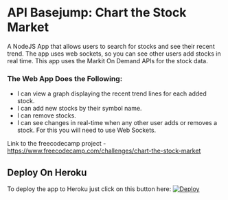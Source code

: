 # API Basejump: Chart the Stock Market

A NodeJS App that allows users to search for stocks and see their recent trend. The app uses web sockets, so you can see other users add stocks in real time. This app uses the Markit On Demand APIs for the stock data.

### The Web App Does the Following:
* I can view a graph displaying the recent trend lines for each added stock.
* I can add new stocks by their symbol name.
* I can remove stocks.
* I can see changes in real-time when any other user adds or removes a stock. For this you will need to use Web Sockets.

Link to the freecodecamp project - https://www.freecodecamp.com/challenges/chart-the-stock-market

## Deploy On Heroku

To deploy the app to Heroku just click on this button here: [![Deploy](https://www.herokucdn.com/deploy/button.svg)](https://heroku.com/deploy)
